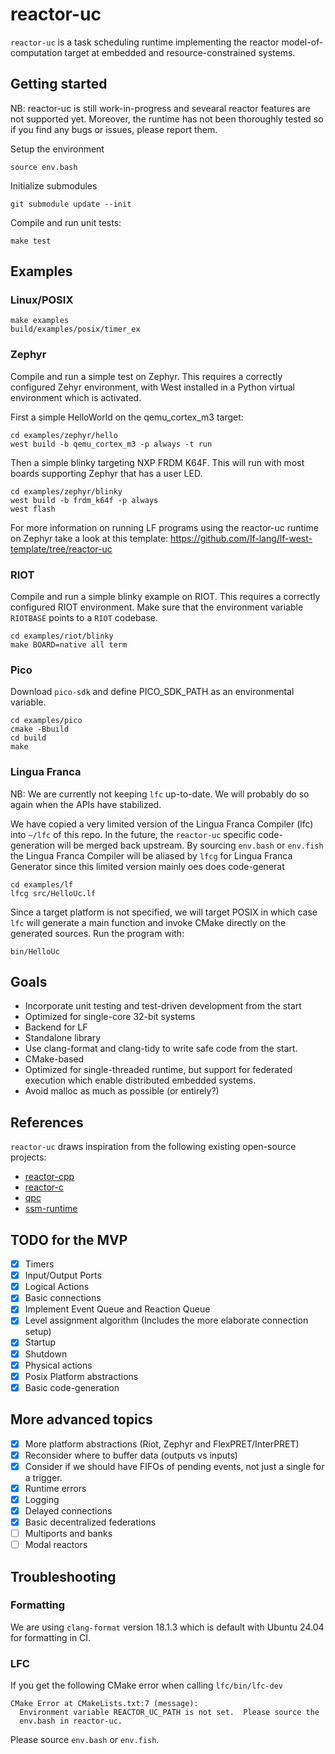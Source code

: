 # reactor-uc

`reactor-uc` is a task scheduling runtime implementing the reactor
model-of-computation target at embedded and resource-constrained systems.

## Getting started

NB: reactor-uc is still work-in-progress and sevearal reactor features are not supported
yet. Moreover, the runtime has not been thoroughly tested so if you find any bugs or issues, please report them.

Setup the environment

```shell
source env.bash
```

Initialize submodules

```shell
git submodule update --init
```

Compile and run unit tests:

```shell
make test
```

## Examples

### Linux/POSIX

```shell
make examples
build/examples/posix/timer_ex
```

### Zephyr
Compile and run a simple test on Zephyr. This requires a correctly configured
Zehyr environment, with West installed in a Python virtual environment which is
activated.

First a simple HelloWorld on the qemu_cortex_m3 target:
```shell
cd examples/zephyr/hello
west build -b qemu_cortex_m3 -p always -t run
```

Then a simple blinky targeting NXP FRDM K64F. This will run with most boards supporting Zephyr that has a user LED.
```shell
cd examples/zephyr/blinky
west build -b frdm_k64f -p always
west flash
```
For more information on running LF programs using the reactor-uc runtime on
Zephyr take a look at this template: <https://github.com/lf-lang/lf-west-template/tree/reactor-uc>

### RIOT
Compile and run a simple blinky example on RIOT.
This requires a correctly configured RIOT environment.
Make sure that the environment variable `RIOTBASE` points to a `RIOT` codebase.

```shell
cd examples/riot/blinky
make BOARD=native all term
```

### Pico
Download `pico-sdk` and define PICO_SDK_PATH as an environmental variable.

```shell
cd examples/pico
cmake -Bbuild
cd build
make
```

### Lingua Franca
NB: We are currently not keeping `lfc` up-to-date. We will probably do so again when the APIs have stabilized.

We have copied a very limited version of the Lingua Franca Compiler (lfc) into
`~/lfc` of this repo. In the future, the `reactor-uc` specific code-generation
will be merged back upstream. By sourcing `env.bash` or `env.fish` the Lingua
Franca Compiler will be aliased by `lfcg` for Lingua Franca Generator since this
limited version mainly oes does code-generat

```shell
cd examples/lf
lfcg src/HelloUc.lf
```

Since a target platform is not specified, we will target POSIX in which case
`lfc` will generate a main function and invoke CMake directly on the generated
sources. Run the program with:

```shell
bin/HelloUc
```

## Goals

- Incorporate unit testing and test-driven development from the start
- Optimized for single-core 32-bit systems
- Backend for LF
- Standalone library
- Use clang-format and clang-tidy to write safe code from the start.
- CMake-based
- Optimized for single-threaded runtime, but support for federated execution
which enable distributed embedded systems.
- Avoid malloc as much as possible (or entirely?)

## References

`reactor-uc` draws inspiration from the following existing open-source projects:

- [reactor-cpp](https://github.com/lf-lang/reactor-cpp)
- [reactor-c](https://github.com/lf-lang/reactor-c)
- [qpc](https://github.com/QuantumLeaps/qpc)
- [ssm-runtime](https://github.com/QuantumLeaps/qpc)

## TODO for the MVP

- [x] Timers
- [x] Input/Output Ports
- [x] Logical Actions
- [x] Basic connections
- [x] Implement Event Queue and Reaction Queue
- [x] Level assignment algorithm (Includes the more elaborate connection setup)
- [x] Startup
- [x] Shutdown
- [x] Physical actions
- [x] Posix Platform abstractions
- [x] Basic code-generation

## More advanced topics

- [x] More platform abstractions (Riot, Zephyr and FlexPRET/InterPRET)
- [x] Reconsider where to buffer data (outputs vs inputs)
- [x] Consider if we should have FIFOs of pending events, not just a single for a trigger.
- [x] Runtime errors
- [x] Logging
- [x] Delayed connections
- [x] Basic decentralized federations
- [ ] Multiports and banks
- [ ] Modal reactors

## Troubleshooting

### Formatting

We are using `clang-format` version 18.1.3 which is default with Ubuntu 24.04 for formatting in CI.

### LFC

If you get the following CMake error when calling `lfc/bin/lfc-dev`

```
CMake Error at CMakeLists.txt:7 (message):
  Environment variable REACTOR_UC_PATH is not set.  Please source the
  env.bash in reactor-uc.
```

Please source `env.bash` or `env.fish`.
